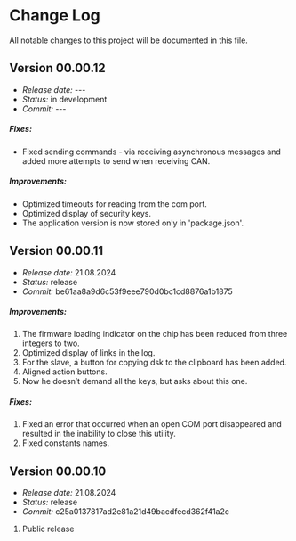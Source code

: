 # Change Log
All notable changes to this project will be documented in this file.



## Version 00.00.12
- *Release date:* ---
- *Status:* in development
- *Commit:* ---

##### Fixes:
* Fixed sending commands - via receiving asynchronous messages and added more attempts to send when receiving CAN.

##### Improvements:
* Optimized timeouts for reading from the com port.
* Optimized display of security keys.
* The application version is now stored only in 'package.json'.

## Version 00.00.11
- *Release date:* 21.08.2024
- *Status:* release
- *Commit:* be61aa8a9d6c53f9eee790d0bc1cd8876a1b1875

##### Improvements:
1. The firmware loading indicator on the chip has been reduced from three integers to two.
2. Optimized display of links in the log.
3. For the slave, a button for copying dsk to the clipboard has been added.
4. Aligned action buttons.
5. Now he doesn’t demand all the keys, but asks about this one.

##### Fixes:
1. Fixed an error that occurred when an open COM port disappeared and resulted in the inability to close this utility.
2. Fixed constants names.


## Version 00.00.10
- *Release date:* 21.08.2024
- *Status:* release
- *Commit:* c25a0137817ad2e81a21d49bacdfecd362f41a2c

1. Public release